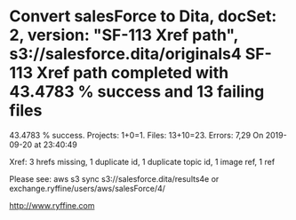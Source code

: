 # Convert salesForce to Dita, docSet: 2, version: "SF-113 Xref path", s3://salesforce.dita/originals4 SF-113 Xref path completed with 43.4783 % success and 13 failing files

43.4783 % success. Projects: 1+0=1.  Files: 13+10=23. Errors: 7,29  On 2019-09-20 at 23:40:49

Xref: 3 hrefs missing, 1 duplicate id, 1 duplicate topic id, 1 image ref, 1 ref

Please see: aws s3 sync s3://salesforce.dita/results4e or exchange.ryffine/users/aws/salesForce/4/

http://www.ryffine.com
